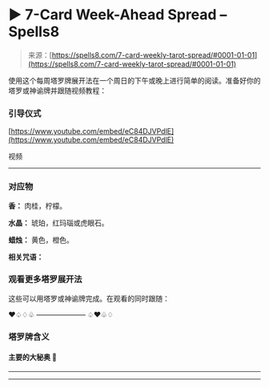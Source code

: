 <!--yml

类别：未分类

日期：2024-06-12 19:57:19

-->

# ▶️ 7-Card Week-Ahead Spread – Spells8

> 来源：[https://spells8.com/7-card-weekly-tarot-spread/#0001-01-01](https://spells8.com/7-card-weekly-tarot-spread/#0001-01-01)

使用这个每周塔罗牌展开法在一个周日的下午或晚上进行简单的阅读。准备好你的塔罗或神谕牌并跟随视频教程：

### 引导仪式

[https://www.youtube.com/embed/eC84DJVPdlE](https://www.youtube.com/embed/eC84DJVPdlE)

视频

* * *

### 对应物

**香：** 肉桂，柠檬。

**水晶：** 琥珀，红玛瑙或虎眼石。

**蜡烛：** 黄色，橙色。

**相关咒语：**

### 观看更多塔罗展开法

这些可以用塔罗或神谕牌完成。在观看的同时跟随：

♥♤♢♧ ——————— ♤♥♧♢

### 塔罗牌含义

#### 主要的大秘奥 🧙

* * *

* * *
